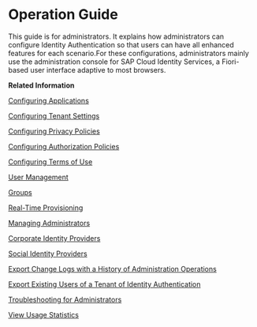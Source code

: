 <!-- loio6a8e67cf98bf41968ea2849dfd0b6bbd -->

# Operation Guide

This guide is for administrators. It explains how administrators can configure Identity Authentication so that users can have all enhanced features for each scenario.For these configurations, administrators mainly use the administration console for SAP Cloud Identity Services, a Fiori-based user interface adaptive to most browsers.

**Related Information**  


[Configuring Applications](configuring-applications-61ad3b0.md "This section describes how you can configure the user authentication, access to an application, and use a branding style in accordance with your company requirements. It also explains the trust configuration between Identity Authentication and a service provider or client (relying party).")

[Configuring Tenant Settings](configuring-tenant-settings-d4d6fdc.md "Initially, the tenants are configured to use default settings. This section describes how you as a tenant administrator can make custom tenant configurations.")

[Configuring Privacy Policies](configuring-privacy-policies-ed48466.md "You can configure a custom privacy policy document by creating a new document, adding and editing its language versions, and defining the document for an application.")

[Configuring Authorization Policies](configuring-authorization-policies-982ac5f.md "Authorization management enables Identity Authentication administrators to use authorization policies in multiple environments, configure them, and assign them to users.")

[Configuring Terms of Use](configuring-terms-of-use-61d3a86.md "You can configure a custom terms of use document by creating a new document, adding and editing its language versions, and defining the document for an application.")

[User Management](user-management-228428f.md "Tenant administrators can manage user accounts via the administration console for SAP Cloud Identity Services, and via APIs.")

[Groups](groups-ddd067c.md "Tenant administrators can create groups, and assign and unassign these groups to users via the administration console for SAP Cloud Identity Services.")

[Real-Time Provisioning](real-time-provisioning-617dd4b.md "As a tenant administrator, you can configure target systems for real-time provisioning and provision users to these target systems.")

[Managing Administrators](managing-administrators-786eea2.md "This section describes how, as a tenant administrator, you can list all administrators in the administration console for SAP Cloud Identity Services, add new administrators, and edit the administrator authorizations. You can also remove administrators.")

[Corporate Identity Providers](corporate-identity-providers-19f3eca.md "Initially, Identity Authentication is set as the default identity provider for the applications. This section describes the scenarios in which Identity Authentication acts as a proxy to delegate the authentication to a corporate identity provider.")

[Social Identity Providers](social-identity-providers-17d400d.md "By configuring a social provider, users can log on to applications with their social media credentials by linking their accounts in Identity Authentication to the social media account.")

[Export Change Logs with a History of Administration Operations](../Monitoring-and-Reporting/export-change-logs-with-a-history-of-administration-operations-9d96aae.md "You can download a CSV file with a history of the operations performed by administrators in the administration console for SAP Cloud Identity Services.")

[Export Existing Users of a Tenant of Identity Authentication](export-existing-users-of-a-tenant-of-identity-authentication-40c29d2.md)

[Troubleshooting for Administrators](troubleshooting-for-administrators-f80beb5.md "This section is intended to help administrators deal with error messages in the administration console for SAP Cloud Identity Services.")

[View Usage Statistics](../Monitoring-and-Reporting/view-usage-statistics-a299d84.md "You can view statistical information for a tenant in the administration console for SAP Cloud Identity Services.")

